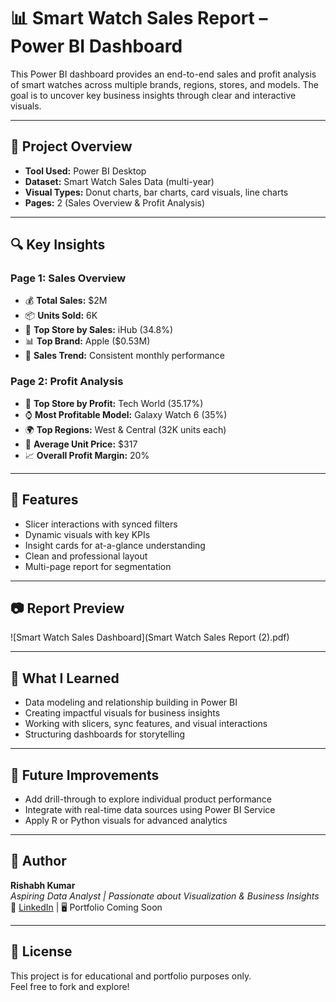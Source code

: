 # 📊 Smart Watch Sales Report – Power BI Dashboard

This Power BI dashboard provides an end-to-end sales and profit analysis of smart watches across multiple brands, regions, stores, and models. The goal is to uncover key business insights through clear and interactive visuals.

---

## 📁 Project Overview

- **Tool Used:** Power BI Desktop  
- **Dataset:** Smart Watch Sales Data (multi-year)  
- **Visual Types:** Donut charts, bar charts, card visuals, line charts  
- **Pages:** 2 (Sales Overview & Profit Analysis)

---

## 🔍 Key Insights

### Page 1: Sales Overview
- 💰 **Total Sales:** $2M  
- 📦 **Units Sold:** 6K  
- 🛒 **Top Store by Sales:** iHub (34.8%)  
- 📊 **Top Brand:** Apple ($0.53M)  
- 📅 **Sales Trend:** Consistent monthly performance

### Page 2: Profit Analysis
- 🏪 **Top Store by Profit:** Tech World (35.17%)  
- ⌚ **Most Profitable Model:** Galaxy Watch 6 (35%)  
- 🌍 **Top Regions:** West & Central (32K units each)  
- 💸 **Average Unit Price:** $317  
- 📈 **Overall Profit Margin:** 20%

---

## 🧰 Features

- Slicer interactions with synced filters  
- Dynamic visuals with key KPIs  
- Insight cards for at-a-glance understanding  
- Clean and professional layout  
- Multi-page report for segmentation

---

## 📷 Report Preview

![Smart Watch Sales Dashboard](Smart Watch Sales Report (2).pdf)

---

## 🧠 What I Learned

- Data modeling and relationship building in Power BI  
- Creating impactful visuals for business insights  
- Working with slicers, sync features, and visual interactions  
- Structuring dashboards for storytelling

---

## 📌 Future Improvements

- Add drill-through to explore individual product performance  
- Integrate with real-time data sources using Power BI Service  
- Apply R or Python visuals for advanced analytics

---

## 👤 Author

**Rishabh Kumar**  
*Aspiring Data Analyst | Passionate about Visualization & Business Insights*  
🔗 [LinkedIn](https://www.linkedin.com/in/rishabhkumar12345/) | 🖥️ Portfolio Coming Soon

---

## 📂 License

This project is for educational and portfolio purposes only.  
Feel free to fork and explore!

